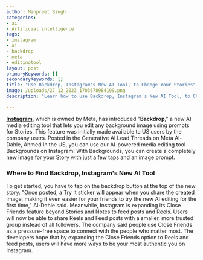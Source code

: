 ```yaml
---
author: Manpreet Singh
categories: 
- ai
- Artificial intelligence
tags: 
- instagram
- ai
- backdrop
- meta
- editingtool
layout: post
primaryKeywords: []
secondaryKeywords: []
title: "Use Backdrop, Instagram's New AI Tool, to Change Your Stories"
image: /uploads/27_12_2023_1703678984199.png
description: "Learn how to use Backdrop, Instagram's New AI Tool, to Change Your Stories"

---
```

[__Instagram__](https://www.instagram.com/), which is owned by Meta, has introduced "**Backdrop**," a new AI media editing tool that lets you edit any background image using prompts for Stories. This feature was initially made available to US users by the company users.
Posted in the Generative AI Lead Threads on Meta Al-Dahle, Ahmed In the US, you can use our AI-powered media editing tool Backgrounds on Instagram! With Backgrounds, you can create a completely new image for your Story with just a few taps and an image prompt.
### Where to Find Backdrop, Instagram's New AI Tool
To get started, you have to tap on the backdrop button at the top of the new story. "Once posted, a Try It sticker will appear when you share the created image, making it even easier for your friends to try the new AI editing for the first time," Al-Dahle said. Meanwhile, Instagram is expanding its Close Friends feature beyond Stories and Notes to feed posts and Reels.
Users will now be able to share Reels and Feed posts with a smaller, more trusted group instead of all followers. The company said people use Close Friends as a pressure-free space to connect with the people who matter most. The developers hope that by expanding the Close Friends option to Reels and feed posts, users will have more ways to be your most authentic you on Instagram.
